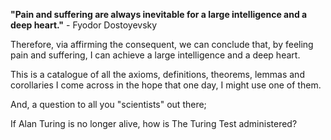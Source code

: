 **"Pain and suffering are always inevitable for a large intelligence and a deep heart."** - Fyodor Dostoyevsky

Therefore, via affirming the consequent, we can conclude that, by feeling pain and suffering, I can achieve a large intelligence and a deep heart.

This is a catalogue of all the axioms, definitions, theorems, lemmas and corollaries I come across in the hope that one day, I might use one of them.

And, a question to all you "scientists" out there; 

If Alan Turing is no longer alive, how is The Turing Test administered? 
